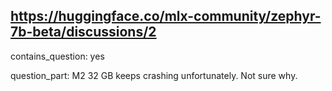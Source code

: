 ## https://huggingface.co/mlx-community/zephyr-7b-beta/discussions/2

contains_question: yes

question_part: M2 32 GB keeps crashing unfortunately. Not sure why.